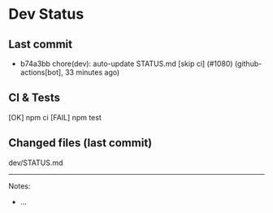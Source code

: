 # Dev Status

## Last commit
- b74a3bb chore(dev): auto-update STATUS.md [skip ci] (#1080) (github-actions[bot], 33 minutes ago)
## CI & Tests
[OK] npm ci
[FAIL] npm test

## Changed files (last commit)
dev/STATUS.md

---
Notes:
- ...
